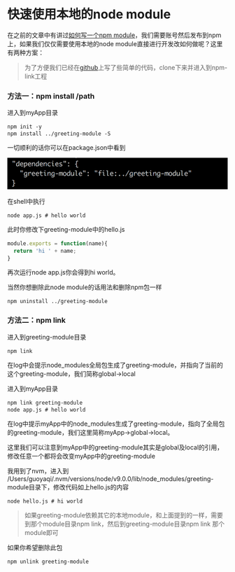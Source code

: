 # 快速使用本地的node module

在之前的文章中有讲过[如何写一个npm module](/node/how-to-write-a-npm-module/)，我们需要账号然后发布到npm上，如果我们仅仅需要使用本地的node module直接进行开发改如何做呢？这里有两种方案：

> 为了方便我们已经在[github](https://github.com/vmo-fed/practice.git)上写了些简单的代码，clone下来并进入到npm-link工程

### 方法一：npm install /path

进入到myApp目录

```shell
npm init -y
npm install ../greeting-module -S
```

一切顺利的话你可以在package.json中看到

![](./1.png)

在shell中执行

```shell
node app.js # hello world
```

此时你修改下greeting-module中的hello.js

```javascript
module.exports = function(name){
  return 'hi ' + name;
}
```

再次运行node app.js你会得到hi world。

当然你想删除此node module的话用法和删除npm包一样

```shell
npm uninstall ../greeting-module
```

### 方法二：npm link

进入到greeting-module目录

```shell
npm link
```

在log中会提示node_modules全局包生成了greeting-module，并指向了当前的这个greeting-module，我们简称global->local

进入到myApp目录

```shell
npm link greeting-module
node app.js # hello world
```

在log中提示myApp中的node_modules生成了greeting-module，指向了全局包的greeting-module，我们这里简称myApp->global->local。

这里我们可以注意到myApp中的greeting-module其实是global及local的引用，修改任意一个都将会改变myApp中的greeting-module

我用到了nvm，进入到 /Users/guoyaqi/.nvm/versions/node/v9.0.0/lib/node_modules/greeting-module目录下，修改代码如上hello.js的内容

```shell
node hello.js # hi world
```

> 如果greeting-module依赖其它的本地module，和上面提到的一样，需要到那个module目录npm link，然后到greeting-module目录npm link 那个module即可

如果你希望删除此包

```shell
npm unlink greeting-module
```



